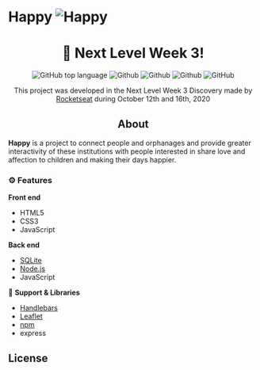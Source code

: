  # Happy ![Happy](https://raw.githubusercontent.com/Pedrovinhas/Nlw-03-Happy/main/public/images/logo-icon.png) 



<h1 align="center">
    🚀 Next Level Week 3!
</h1>

<p align="center">
  <img alt="GitHub top language" src="https://img.shields.io/github/languages/top/pedrovinhas/Nlw-03-Happy?color=%2317D6EB">
  <img alt="Github" src="https://img.shields.io/badge/javascript-ecma2018-yellow?logo=javascript&style=flat">
  <img alt="Github" src="https://img.shields.io/badge/html-5.0-F16529?logo=html5&style=flat">
  <img alt="Github" src="https://img.shields.io/badge/css-3.0-2965f1?logo=CSS3&style=flat">
  <img alt="GitHub" src="https://img.shields.io/github/license/pedrovinhas/Nlw-03-Happy?color=%2317D6EB">


</p>

<p align="center">
  This project was developed in the Next Level Week 3 Discovery made by <a href="/github.com/Rocketseat">Rocketseat</a> during October 12th and 16th, 2020 <p/>

<h2 align=center> About </h2>
 <b>Happy</b> is a project to connect people and orphanages and provide greater interactivity of these institutions with people interested in share love and affection to children and making their days happier.

### ⚙ Features
**Front end**
* HTML5
* CSS3
* JavaScript


**Back end**

* [SQLite](https://www.sqlite.org/index.html)
* [Node.js](https://nodejs.org/en/)
* JavaScript

📕 **Support & Libraries**
* [Handlebars](https://handlebarsjs.com/)
* [Leaflet](https://leafletjs.com/)
* [npm](https://www.npmjs.com/get-npm)
* express

 





## License
